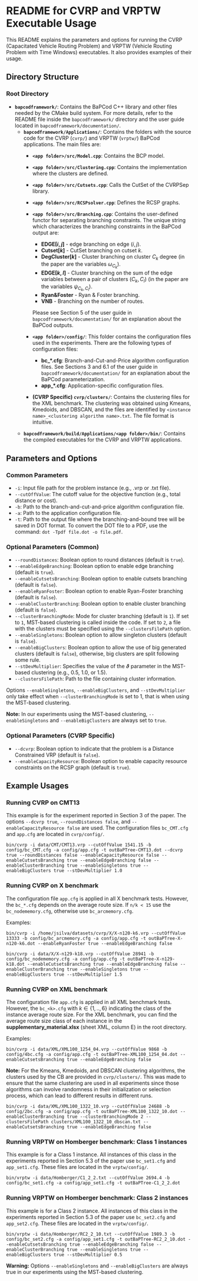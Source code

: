 # README for CVRP and VRPTW Executable Usage

This README explains the parameters and options for running the CVRP (Capacitated Vehicle Routing Problem) and VRPTW (Vehicle Routing Problem with Time Windows) executables. It also provides examples of their usage.

## Directory Structure

### Root Directory
- **`bapcodframework/`**: Contains the BaPCod C++ library and other files needed by the CMake build system. For more details, refer to the README file inside the `bapcodframework/` directory and the user guide located in `bapcodframework/documentation/`.
  - **`bapcodframework/Applications/`**: Contains the folders with the source code for the CVRP (`cvrp/`) and VRPTW (`vrptw/`) BaPCod applications. The main files are:
    - **`<app folder>/src/Model.cpp`**: Contains the BCP model.
    - **`<app folder>/src/Clustering.cpp`**: Contains the implementation where the clusters are defined.
    - **`<app folder>/src/Cutsets.cpp`**: Calls the CutSet of the CVRPSep library.
    - **`<app folder>/src/RCSPsolver.cpp`**: Defines the RCSP graphs.
    - **`<app folder>/src/Branching.cpp`**: Contains the user-defined functor for separating branching constraints. The unique string which characterizes the branching constraints in the BaPCod output are:
      - **EDGE[$i, j$]** - edge branching on edge $(i,j)$.
      - **Cutset[$k$]** - CutSet branching on cutset $k$.
      - **DegCluster[$k$]** - Cluster branching on cluster $C_k$ degree (in the paper are the variables $\omega_{C_k}$).
      - **EDGE[$k, l$]** - Cluster branching on the sum of the edge variables between a pair of clusters $(C_k, C_l)$ (in the paper are the variables $\psi_{C_k, C_l}$).
      - **Ryan&Foster** - Ryan & Foster branching.
      - **VNB** - Branching on the number of routes.

      Please see Section 5 of the user guide in `bapcodframework/documentation/` for an explanation about the BaPCod outputs.
    - **`<app folder>/config/`**: This folder contains the configuration files used in the experiments. There are the following types of configuration files:
      - **bc_*.cfg**: Branch-and-Cut-and-Price algorithm configuration files. See Sections 3 and 6.1 of the user guide in `bapcodframework/documentation/` for an explanation about the BaPCod parameterization.  
      - **app_*.cfg**: Application-specific configuration files.
    - **(CVRP Specific) `cvrp/clusters/`**: Contains the clustering files for the XML benchmark. The clustering was obtained using Kmeans, Kmedoids, and DBSCAN, and the files are identified by `<instance name>_<clustering algorithm name>.txt`. The file format is intuitive.
  - **`bapcodframework/build/Applications/<app folder>/bin/`**: Contains the compiled executables for the CVRP and VRPTW applications.

## Parameters and Options

### Common Parameters
- `-i`: Input file path for the problem instance (e.g., .vrp or .txt file).
- `--cutOffValue`: The cutoff value for the objective function (e.g., total distance or cost).
- `-b`: Path to the branch-and-cut-and-price algorithm configuration file.
- `-a`: Path to the application configuration file.
- `-t`: Path to the output file where the branching-and-bound tree will be saved in DOT format. To convert the DOT file to a PDF, use the command: `dot -Tpdf file.dot -o file.pdf`.

### Optional Parameters (Common)
- `--roundDistances`: Boolean option to round distances (default is `true`).
- `--enableEdgeBranching`: Boolean option to enable edge branching (default is `true`).
- `--enableCutsetsBranching`: Boolean option to enable cutsets branching (default is `false`).
- `--enableRyanFoster`: Boolean option to enable Ryan-Foster branching (default is `false`).
- `--enableClusterBranching`: Boolean option to enable cluster branching (default is `false`).
- `--clusterBranchingMode`: Mode for cluster branching (default is `1`). If set to `1`, MST-based clustering is called inside the code. If set to `2`, a file with the clusters must be specified using the `--clustersFilePath` option.
- `--enableSingletons`: Boolean option to allow singleton clusters (default is `false`).
- `--enableBigClusters`: Boolean option to allow the use of big generated clusters (default is `false`), otherwise, big clusters are split following some rule.
- `--stDevMultiplier`: Specifies the value of the $\vartheta$ parameter in the MST-based clustering (e.g., 0.5, 1.0, or 1.5).
- `--clustersFilePath`: Path to the file containing cluster information.

Options `--enableSingletons`, `--enableBigClusters`, and `--stDevMultiplier` only take effect when `--clusterBranchingMode` is set to 1, that is when using the MST-based clustering.

**Note:** In our experiments using the MST-based clustering, `--enableSingletons` and `--enableBigClusters` are always set to `true`.

### Optional Parameters (CVRP Specific)
- `--dcvrp`: Boolean option to indicate that the problem is a Distance Constrained VRP (default is `false`).
- `--enableCapacityResource`: Boolean option to enable capacity resource constraints on the RCSP graph (default is `true`).

## Example Usages

### Running CVRP on CMT13
This example is for the experiment reported in Section 3 of the paper. The options `--dcvrp true`, `--roundDistances false`, and `--enableCapacityResource false` are used. The configuration files `bc_CMT.cfg` and `app.cfg` are located in `cvrp/config/`.
```
bin/cvrp -i data/CMT/CMT13.vrp --cutOffValue 1541.15 -b config/bc_CMT.cfg -a config/app.cfg -t outBaPTree-CMT13.dot --dcvrp true --roundDistances false --enableCapacityResource false --enableCutsetsBranching true --enableEdgeBranching false --enableClusterBranching true --enableSingletons true --enableBigClusters true --stDevMultiplier 1.0
```

### Running CVRP on X benchmark
The configuration file `app.cfg` is applied in all X benchmark tests. However, the `bc_*.cfg` depends on the average route size. If `n/k < 15` use the `bc_nodememory.cfg`, otherwise use `bc_arcmemory.cfg`.

Examples:
```
bin/cvrp -i /home/jsilva/datasets/cvrp/X/X-n120-k6.vrp --cutOffValue 13333 -b config/bc_arcmemory.cfg -a config/app.cfg -t outBaPTree-X-n120-k6.dot --enableRyanFoster true --enableEdgeBranching false
```

```
bin/cvrp -i data/X/X-n129-k18.vrp --cutOffValue 28941 -b config/bc_nodememory.cfg -a config/app.cfg -t outBaPTree-X-n129-k18.dot --enableCutsetsBranching true --enableEdgeBranching false --enableClusterBranching true --enableSingletons true --enableBigClusters true --stDevMultiplier 1.5
```

### Running CVRP on XML benchmark
The configuration file `app.cfg` is applied in all XML benchmark tests. However, the `bc_<k>.cfg` with $k \in \{1,..,6\}$ indicating the class of the instance average route size. For the XML benchmark, you can find the average route size class of each instance in the **supplementary_material.xlsx** (sheet XML, column E) in the root directory.

Examples:
```
bin/cvrp -i data/XML/XML100_1254_04.vrp --cutOffValue 9868 -b config/4bc.cfg -a config/app.cfg -t outBaPTree-XML100_1254_04.dot --enableCutsetsBranching true --enableEdgeBranching false
```

**Note:** For the Kmeans, Kmedoids, and DBSCAN clustering algorithms, the clusters used by the CB are provided in `cvrp/clusters/`. This was made to ensure that the same clustering are used in all experiments since those algorithms can involve randomness in their initialization or selection process, which can lead to different results in different runs.

```
bin/cvrp -i data/XML/XML100_1322_10.vrp --cutOffValue 24688 -b config/2bc.cfg -a config/app.cfg -t outBaPTree-XML100_1322_10.dot --enableClusterBranching true --clusterBranchingMode 2 --clustersFilePath clusters/XML100_1322_10_dbscan.txt --enableCutsetsBranching true --enableEdgeBranching false
```

### Running VRPTW on Homberger benchmark: Class 1 instances
This example is for a Class 1 instance. All instances of this class in the experiments reported in Section 5.3 of the paper use `bc_set1.cfg` and `app_set1.cfg`. These files are located in the `vrptw/config/`.
```
bin/vrptw -i data/Homberger/C1_2_2.txt --cutOffValue 2694.4 -b config/bc_set1.cfg -a config/app_set1.cfg -t outBaPTree-C1_2_2.dot
```

### Running VRPTW on Homberger benchmark: Class 2 instances
This example is for a Class 2 instance. All instances of this class in the experiments reported in Section 5.3 of the paper use `bc_set2.cfg` and `app_set2.cfg`. These files are located in the `vrptw/config/`.
```
bin/vrptw -i data/Homberger/RC2_2_10.txt --cutOffValue 1989.3 -b config/bc_set2.cfg -a config/app_set1.cfg -t outBaPTree-RC2_2_10.dot --enableCutsetsBranching true --enableEdgeBranching false --enableClusterBranching true --enableSingletons true --enableBigClusters true --stDevMultiplier 0.5
```

**Warning:** Options `--enableSingletons` and `--enableBigClusters` are always true in our experiments using the MST-based clustering.

